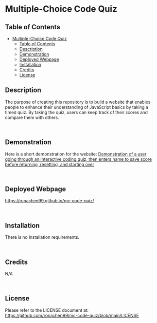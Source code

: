 # Multiple-Choice Code Quiz

## Table of Contents
- [Multiple-Choice Code Quiz](#multiple-choice-code-quiz)
  - [Table of Contents](#table-of-contents)
  - [Description](#description)
  - [Demonstration](#demonstration)
  - [Deployed Webpage](#deployed-webpage)
  - [Installation](#installation)
  - [Credits](#credits)
  - [License](#license)

## Description

The purpose of creating this repository is to build a website that enables people to enhance their understanding of JavaScript basics by taking a timed quiz. By taking the quiz, users can keep track of their scores and compare them with others.

<br>

## Demonstration

Here is a short demonstration for the website:
[Demonstration of a user going through an interactive coding quiz, then enters name to save score before returning, resetting, and starting over](./assets/images/MC%20Code%20Quiz.gif)

<br>

## Deployed Webpage

https://ronachen99.github.io/mc-code-quiz/

<br>

## Installation

There is no installation requirements.

<br>

## Credits

N/A

<br>

## License

Please refer to the LICENSE document at: https://github.com/ronachen99/mc-code-quiz/blob/main/LICENSE